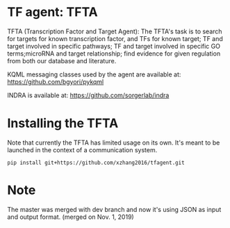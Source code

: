 TF agent: TFTA
===========================
TFTA (Transcription Factor and Target Agent): The TFTA's task is to search for targets for known transcription factor, and TFs for known target; TF and target involved in specific pathways; TF and target involved in specific GO terms;microRNA and target relationship; find evidence for given regulation from both our database and literature.

KQML messaging classes used by the agent are available at: https://github.com/bgyori/pykqml

INDRA is available at: https://github.com/sorgerlab/indra

Installing the TFTA
========================
Note that currently the TFTA has limited usage on its own. It's
meant to be launched in the context of a communication system. 

`pip install git+https://github.com/xzhang2016/tfagent.git`

Note
=======================
The master was merged with dev branch and now it's using JSON as input and output format. (merged on Nov. 1, 2019)
